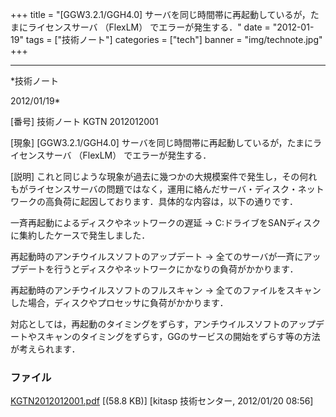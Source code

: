 ﻿+++
title = "[GGW3.2.1/GGH4.0] サーバを同じ時間帯に再起動しているが，たまにライセンスサーバ （FlexLM） でエラーが発生する．"
date = "2012-01-19"
tags = ["技術ノート"]
categories = ["tech"]
banner = "img/technote.jpg"
+++

-----------------------------------------------------------------------------------------------------------------------------

*技術ノート

2012/01/19*


[番号]
技術ノート KGTN 2012012001

[現象]
[GGW3.2.1/GGH4.0]
サーバを同じ時間帯に再起動しているが，たまにライセンスサーバ （FlexLM）
でエラーが発生する．

[説明]
これと同じような現象が過去に幾つかの大規模案件で発生し，その何れもがライセンスサーバの問題ではなく，運用に絡んだサーバ・ディスク・ネットワークの高負荷に起因しております．具体的な内容は，以下の通りです．

一斉再起動によるディスクやネットワークの遅延
→ C:ドライブをSANディスクに集約したケースで発生しました．

再起動時のアンチウイルスソフトのアップデート
→
全てのサーバが一斉にアップデートを行うとディスクやネットワークにかなりの負荷がかかります．

再起動時のアンチウイルスソフトのフルスキャン
→
全てのファイルをスキャンした場合，ディスクやプロセッサに負荷がかかります．

対応としては，再起動のタイミングをずらす，アンチウイルスソフトのアップデートやスキャンのタイミングをずらす，GGのサービスの開始をずらす等の方法が考えられます．


### ファイル

 
 


[KGTN2012012001.pdf](http://techreport.kitasp.net/attachments/download/805/KGTN2012012001.pdf)
 [(58.8 KB)] [kitasp 技術センター, 2012/01/20
08:56]


 


 

